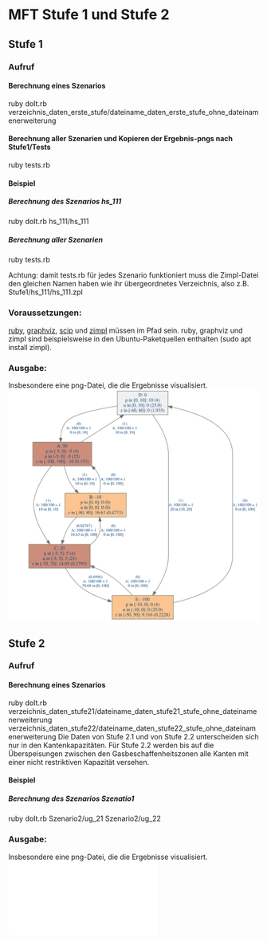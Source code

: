 # MFT Stufe 1 und Stufe 2

## Stufe 1

### Aufruf
#### Berechnung eines Szenarios
ruby doIt.rb verzeichnis_daten_erste_stufe/dateiname_daten_erste_stufe_ohne_dateinamenerweiterung
#### Berechnung aller Szenarien und Kopieren der Ergebnis-pngs nach Stufe1/Tests
ruby tests.rb

#### Beispiel
##### Berechnung des Szenarios hs_111
ruby doIt.rb hs_111/hs_111
##### Berechnung aller Szenarien
ruby tests.rb

Achtung: damit tests.rb für jedes Szenario funktioniert muss die Zimpl-Datei den gleichen Namen haben wie ihr übergeordnetes Verzeichnis, also z.B. Stufe1/hs_111/hs_111.zpl

### Voraussetzungen:
[ruby](https://www.ruby-lang.org/en/), [graphviz](https://www.graphviz.org/), [scip](https://scip.zib.de/index.php#download) und [zimpl](https://zimpl.zib.de/) müssen im Pfad sein. ruby, graphviz und zimpl sind beispielsweise in den Ubuntu-Paketquellen enthalten (sudo apt install zimpl).

### Ausgabe:
Insbesondere eine png-Datei, die die Ergebnisse visualisiert.
![](example_result_step1.png)

## Stufe 2

### Aufruf
#### Berechnung eines Szenarios
ruby doIt.rb verzeichnis_daten_stufe21/dateiname_daten_stufe21_stufe_ohne_dateinamenerweiterung verzeichnis_daten_stufe22/dateiname_daten_stufe22_stufe_ohne_dateinamenerweiterung
Die Daten von Stufe 2.1 und von Stufe 2.2 unterscheiden sich nur in den Kantenkapazitäten. Für Stufe 2.2 werden bis auf die Überspeisungen zwischen den Gasbeschaffenheitszonen alle Kanten mit einer nicht restriktiven Kapazität versehen.

#### Beispiel
##### Berechnung des Szenarios Szenatio1
ruby doIt.rb Szenario2/ug_21 Szenario2/ug_22

### Ausgabe:
Insbesondere eine png-Datei, die die Ergebnisse visualisiert.
![](Stufe2/example_result_step2.pdf)


